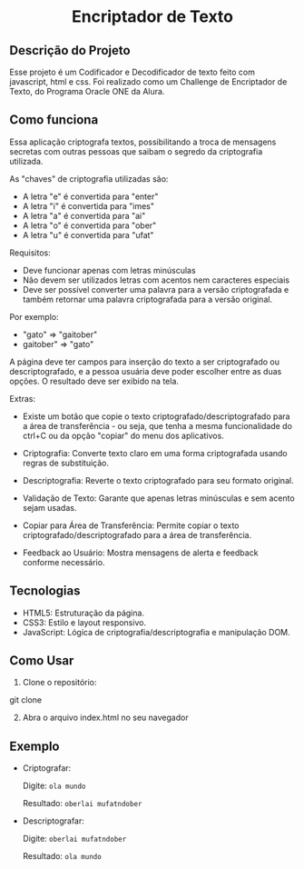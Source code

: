 <h1 align="center"> Encriptador de Texto </h1>

 
## Descrição do Projeto
<p align="left"> Esse projeto é um Codificador e Decodificador de texto feito com javascript, html e css. 
Foi realizado como um Challenge de Encriptador de Texto, do Programa Oracle ONE da Alura.</p>

## Como funciona

Essa aplicação criptografa textos, possibilitando a troca de mensagens secretas com outras pessoas que saibam o segredo da criptografia utilizada.<p>

As "chaves" de criptografia utilizadas são:
- A letra "e" é convertida para "enter"
- A letra "i" é convertida para "imes"
- A letra "a" é convertida para "ai"
- A letra "o" é convertida para "ober"
- A letra "u" é convertida para "ufat"

Requisitos:
- Deve funcionar apenas com letras minúsculas
- Não devem ser utilizados letras com acentos nem caracteres especiais
- Deve ser possível converter uma palavra para a versão criptografada e também retornar uma palavra criptografada para a versão original.

Por exemplo:
- "gato" => "gaitober"
- gaitober" => "gato"

A página deve ter campos para inserção do texto a ser criptografado ou descriptografado, e a pessoa usuária deve poder escolher entre as duas opções.
O resultado deve ser exibido na tela.

Extras:
- Existe um botão que copie o texto criptografado/descriptografado para a área de transferência - ou seja, que tenha a mesma funcionalidade do ctrl+C ou da opção "copiar" do menu dos aplicativos.

- Criptografia: Converte texto claro em uma forma criptografada usando regras de substituição.
- Descriptografia: Reverte o texto criptografado para seu formato original.
- Validação de Texto: Garante que apenas letras minúsculas e sem acento sejam usadas.
- Copiar para Área de Transferência: Permite copiar o texto criptografado/descriptografado para a área de transferência.
- Feedback ao Usuário: Mostra mensagens de alerta e feedback conforme necessário.

## Tecnologias
- HTML5: Estruturação da página.
- CSS3: Estilo e layout responsivo.
- JavaScript: Lógica de criptografia/descriptografia e manipulação DOM.

## Como Usar

1. Clone o repositório:

git clone 

2. Abra o arquivo index.html no seu navegador

## Exemplo 

- Criptografar:<p>
   Digite: `ola mundo`<p>
   Resultado: `oberlai mufatndober`

- Descriptografar:<p>
   Digite: `oberlai mufatndober`<p>
   Resultado: `ola mundo`
